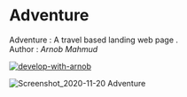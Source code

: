 # Adventure
Adventure : A travel based landing web page . <br>
Author : _Arnob Mahmud_

[![develop-with-arnob](https://img.shields.io/badge/Develop%20With-Arnob%20Mahmud-9cf?style=plastic&logo=visual-studio-code&labelColor=292844&logoColor=007ACC)](https://github.com/ArnobMahmud/)

![Screenshot_2020-11-20 Adventure](https://user-images.githubusercontent.com/60808266/99758232-4e239c00-2b1b-11eb-90dd-9a9fcb2a9e07.jpg)
